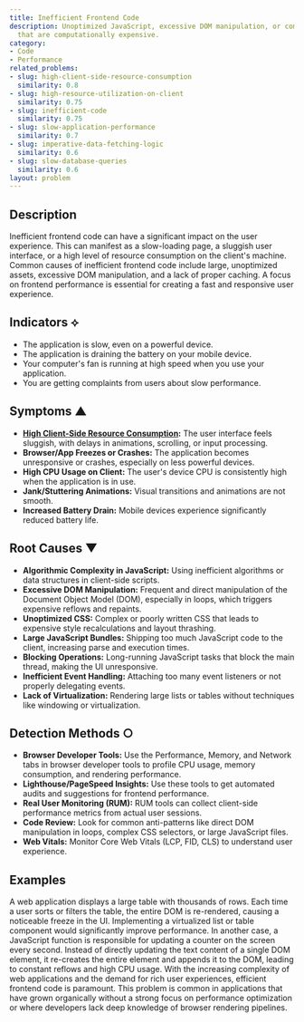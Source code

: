 ```yaml
---
title: Inefficient Frontend Code
description: Unoptimized JavaScript, excessive DOM manipulation, or complex CSS animations
  that are computationally expensive.
category:
- Code
- Performance
related_problems:
- slug: high-client-side-resource-consumption
  similarity: 0.8
- slug: high-resource-utilization-on-client
  similarity: 0.75
- slug: inefficient-code
  similarity: 0.75
- slug: slow-application-performance
  similarity: 0.7
- slug: imperative-data-fetching-logic
  similarity: 0.6
- slug: slow-database-queries
  similarity: 0.6
layout: problem
---
```


## Description
Inefficient frontend code can have a significant impact on the user experience. This can manifest as a slow-loading page, a sluggish user interface, or a high level of resource consumption on the client's machine. Common causes of inefficient frontend code include large, unoptimized assets, excessive DOM manipulation, and a lack of proper caching. A focus on frontend performance is essential for creating a fast and responsive user experience.

## Indicators ⟡
- The application is slow, even on a powerful device.
- The application is draining the battery on your mobile device.
- Your computer's fan is running at high speed when you use your application.
- You are getting complaints from users about slow performance.

## Symptoms ▲

- **[High Client-Side Resource Consumption](high-client-side-resource-consumption.md):** The user interface feels sluggish, with delays in animations, scrolling, or input processing.
- **Browser/App Freezes or Crashes:** The application becomes unresponsive or crashes, especially on less powerful devices.
- **High CPU Usage on Client:** The user's device CPU is consistently high when the application is in use.
- **Jank/Stuttering Animations:** Visual transitions and animations are not smooth.
- **Increased Battery Drain:** Mobile devices experience significantly reduced battery life.

## Root Causes ▼

- **Algorithmic Complexity in JavaScript:** Using inefficient algorithms or data structures in client-side scripts.
- **Excessive DOM Manipulation:** Frequent and direct manipulation of the Document Object Model (DOM), especially in loops, which triggers expensive reflows and repaints.
- **Unoptimized CSS:** Complex or poorly written CSS that leads to expensive style recalculations and layout thrashing.
- **Large JavaScript Bundles:** Shipping too much JavaScript code to the client, increasing parse and execution times.
- **Blocking Operations:** Long-running JavaScript tasks that block the main thread, making the UI unresponsive.
- **Inefficient Event Handling:** Attaching too many event listeners or not properly delegating events.
- **Lack of Virtualization:** Rendering large lists or tables without techniques like windowing or virtualization.

## Detection Methods ○

- **Browser Developer Tools:** Use the Performance, Memory, and Network tabs in browser developer tools to profile CPU usage, memory consumption, and rendering performance.
- **Lighthouse/PageSpeed Insights:** Use these tools to get automated audits and suggestions for frontend performance.
- **Real User Monitoring (RUM):** RUM tools can collect client-side performance metrics from actual user sessions.
- **Code Review:** Look for common anti-patterns like direct DOM manipulation in loops, complex CSS selectors, or large JavaScript files.
- **Web Vitals:** Monitor Core Web Vitals (LCP, FID, CLS) to understand user experience.

## Examples
A web application displays a large table with thousands of rows. Each time a user sorts or filters the table, the entire DOM is re-rendered, causing a noticeable freeze in the UI. Implementing a virtualized list or table component would significantly improve performance. In another case, a JavaScript function is responsible for updating a counter on the screen every second. Instead of directly updating the text content of a single DOM element, it re-creates the entire element and appends it to the DOM, leading to constant reflows and high CPU usage. With the increasing complexity of web applications and the demand for rich user experiences, efficient frontend code is paramount. This problem is common in applications that have grown organically without a strong focus on performance optimization or where developers lack deep knowledge of browser rendering pipelines.